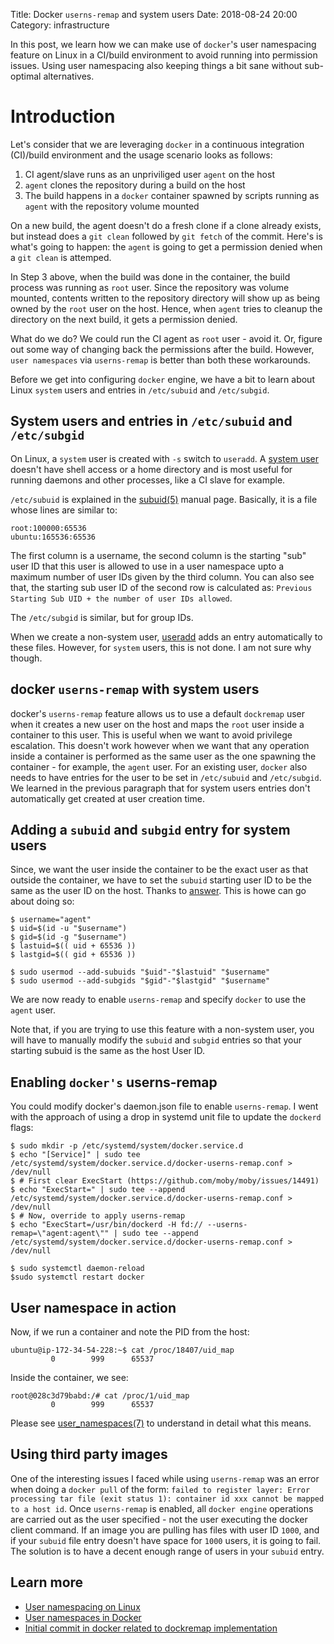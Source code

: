 Title: Docker `userns-remap` and system users
Date: 2018-08-24 20:00
Category: infrastructure

In this post, we learn how we can make use of `docker`'s user namespacing feature on Linux in a CI/build environment
to avoid running into permission issues. Using user namespacing also keeping things a bit sane without sub-optimal
alternatives.

# Introduction

Let's consider that we are leveraging `docker` in a continuous integration (CI)/build environment and the usage scenario
looks as follows:

1. CI agent/slave runs as an unpriviliged user `agent` on the host
2. `agent` clones the repository during a build on the host
3. The build happens in a `docker` container spawned by scripts running as `agent` with the repository volume mounted

On a new build, the agent doesn't do a fresh clone if a clone already exists, but instead does a `git clean` followed 
by `git fetch` of the commit. Here's is what's going to happen: the `agent` is going to get a permission denied when
a `git clean` is attemped.

In Step 3 above, when the build was done in the container, the build process was running as `root` user. Since the repository 
was volume mounted, contents written to the repository directory will show up as being owned by the `root` user on the host. 
Hence, when `agent` tries to cleanup the directory on the next build, it gets a permission denied.

What do we do? We could run the CI agent as `root` user - avoid it. Or, figure out some way of changing back the permissions
after the build. However, `user namespaces` via `userns-remap` is better than both these workarounds.

Before we get into configuring `docker` engine, we have a bit to learn about Linux `system` users and entries in
`/etc/subuid` and `/etc/subgid`.

## System users and entries in `/etc/subuid` and `/etc/subgid`

On Linux, a `system` user is created with `-s` switch to `useradd`. A [system user](http://www.linuxfromscratch.org/blfs/view/svn/postlfs/users.html) doesn't have shell access or a home
directory and is most useful for running daemons and other processes, like a CI slave for example.

`/etc/subuid` is explained in the [subuid(5)](http://man7.org/linux/man-pages/man5/subuid.5.html) manual page. Basically,
it is a file whose lines are similar to:

```
root:100000:65536
ubuntu:165536:65536
```

The first column is a username, the second column is the starting "sub" user ID that this user is allowed to use in a user 
namespace upto a maximum number of user IDs given by the third column. You can also see that, the starting sub user ID of
the second row is calculated as: `Previous Starting Sub UID + the number of user IDs allowed`.

The `/etc/subgid` is similar, but for group IDs.

When we create a non-system user, [useradd](https://linux.die.net/man/8/useradd) adds an entry automatically to these files. 
However, for `system` users, this is not done. I am not sure why though. 


## docker `userns-remap` with system users

docker's `userns-remap` feature allows us to use a default `dockremap` user when it creates a new user on the host
and maps the `root` user inside a container to this user. This is useful when we want to avoid privilege escalation.
This doesn't work however when we want that any operation inside a container is performed as the same user as the one
spawning the container - for example, the `agent` user. For an existing user, `docker` also needs to have entries for
the user to be set in `/etc/subuid` and `/etc/subgid`. We learned in the previous paragraph that for system users 
entries don't automatically get created at user creation time.

## Adding a `subuid` and `subgid` entry for system users

Since, we want the user inside the container to be the exact user as that outside the container, we have to set the
`subuid` starting user ID to be the same as the user ID on the host. Thanks to [answer](https://stackoverflow.com/a/49600083). 
This is howe can go about doing so:

```
$ username="agent"
$ uid=$(id -u "$username")
$ gid=$(id -g "$username")
$ lastuid=$(( uid + 65536 ))
$ lastgid=$(( gid + 65536 ))

$ sudo usermod --add-subuids "$uid"-"$lastuid" "$username"
$ sudo usermod --add-subgids "$gid"-"$lastgid" "$username"
```

We are now ready to enable `userns-remap` and specify `docker` to use the `agent` user. 

Note that, if you are trying to use this feature with a non-system user, you will have to manually modify the `subuid`
and `subgid` entries so that your starting subuid is the same as the host User ID.

## Enabling `docker's` userns-remap

You could modify docker's daemon.json file to enable `userns-remap`. I went with the approach of using a
drop in systemd unit file to update the `dockerd` flags:

```
$ sudo mkdir -p /etc/systemd/system/docker.service.d
$ echo "[Service]" | sudo tee /etc/systemd/system/docker.service.d/docker-userns-remap.conf > /dev/null
$ # First clear ExecStart (https://github.com/moby/moby/issues/14491)
$ echo "ExecStart=" | sudo tee --append  /etc/systemd/system/docker.service.d/docker-userns-remap.conf > /dev/null
$ # Now, override to apply userns-remap
$ echo "ExecStart=/usr/bin/dockerd -H fd:// --userns-remap=\"agent:agent\"" | sudo tee --append  /etc/systemd/system/docker.service.d/docker-userns-remap.conf > /dev/null

$ sudo systemctl daemon-reload
$sudo systemctl restart docker
```


## User namespace in action

Now, if we run a container and note the PID from the host:

```
ubuntu@ip-172-34-54-228:~$ cat /proc/18407/uid_map
         0        999      65537
```


Inside the container, we see:

```
root@028c3d79babd:/# cat /proc/1/uid_map
         0        999      65537
```

Please see [user_namespaces(7)](http://man7.org/linux/man-pages/man7/user_namespaces.7.html) to understand in detail what
this means.


## Using third party images

One of the interesting issues I faced while using `userns-remap` was an error when doing a `docker pull` of the form:
`failed to register layer: Error processing tar file (exit status 1): container id xxx cannot be mapped to a host id`.
Once `userns-remap` is enabled, all `docker engine` operations are carried out as the user specified - not the user
executing the docker client command. If an image you are pulling has files with user ID `1000`, and if your `subuid` 
file entry doesn't have space for `1000` users, it is going to fail. The solution is to have a decent enough range
of users in your `subuid` entry.

## Learn more

- [User namespacing on Linux](http://man7.org/linux/man-pages/man7/user_namespaces.7.html)
- [User namespaces in Docker](https://success.docker.com/article/introduction-to-user-namespaces-in-docker-engine)
- [Initial commit in docker related to dockremap implementation](https://github.com/moby/moby/pull/21266/commits/c18e7f3a0419e35aeab4eefa51f3c17fbd72381f)

